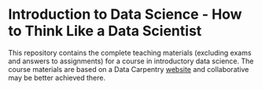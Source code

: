 # Introduction to Data Science - How to Think Like a Data Scientist

This repository contains the complete teaching materials (excluding exams and
answers to assignments) for a course in introductory data science. The course materials are based on a Data Carpentry [website](http://datacarpentry.org/semester-biology) and collaborative may be better achieved there. 



